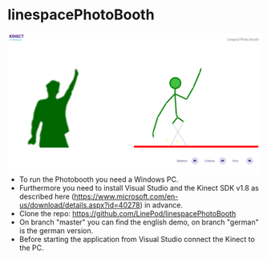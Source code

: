 # linespacePhotoBooth

<img src="photobooth_screenshot.png" align="left" width="1000" >

- To run the Photobooth you need a Windows PC.
- Furthermore you need to install Visual Studio and the Kinect SDK v1.8 as described here (https://www.microsoft.com/en-us/download/details.aspx?id=40278) in advance.
- Clone the repo: https://github.com/LinePod/linespacePhotoBooth
- On branch "master" you can find the english demo, on branch "german" is the german version.
- Before starting the application from Visual Studio connect the Kinect to the PC.

